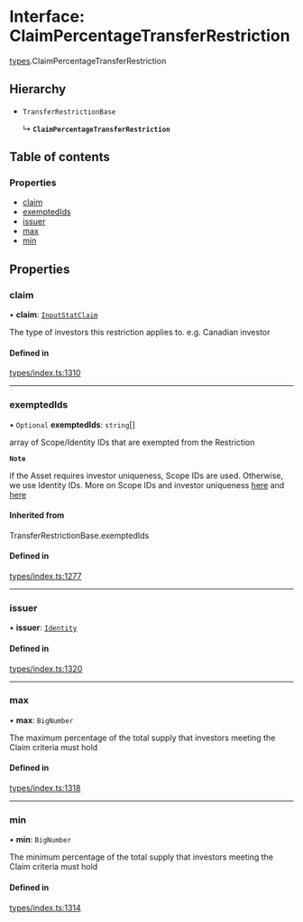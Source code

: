# Interface: ClaimPercentageTransferRestriction

[types](../wiki/types).ClaimPercentageTransferRestriction

## Hierarchy

- `TransferRestrictionBase`

  ↳ **`ClaimPercentageTransferRestriction`**

## Table of contents

### Properties

- [claim](../wiki/types.ClaimPercentageTransferRestriction#claim)
- [exemptedIds](../wiki/types.ClaimPercentageTransferRestriction#exemptedids)
- [issuer](../wiki/types.ClaimPercentageTransferRestriction#issuer)
- [max](../wiki/types.ClaimPercentageTransferRestriction#max)
- [min](../wiki/types.ClaimPercentageTransferRestriction#min)

## Properties

### claim

• **claim**: [`InputStatClaim`](../wiki/types#inputstatclaim)

The type of investors this restriction applies to. e.g. Canadian investor

#### Defined in

[types/index.ts:1310](https://github.com/PolymeshAssociation/polymesh-sdk/blob/07a4c5b0/src/types/index.ts#L1310)

___

### exemptedIds

• `Optional` **exemptedIds**: `string`[]

array of Scope/Identity IDs that are exempted from the Restriction

**`Note`**

 if the Asset requires investor uniqueness, Scope IDs are used. Otherwise, we use Identity IDs. More on Scope IDs and investor uniqueness
  [here](https://developers.polymesh.network/introduction/identity#polymesh-unique-identity-system-puis) and
  [here](https://developers.polymesh.network/polymesh-docs/primitives/confidential-identity)

#### Inherited from

TransferRestrictionBase.exemptedIds

#### Defined in

[types/index.ts:1277](https://github.com/PolymeshAssociation/polymesh-sdk/blob/07a4c5b0/src/types/index.ts#L1277)

___

### issuer

• **issuer**: [`Identity`](../wiki/api.entities.Identity.Identity)

#### Defined in

[types/index.ts:1320](https://github.com/PolymeshAssociation/polymesh-sdk/blob/07a4c5b0/src/types/index.ts#L1320)

___

### max

• **max**: `BigNumber`

The maximum percentage of the total supply that investors meeting the Claim criteria must hold

#### Defined in

[types/index.ts:1318](https://github.com/PolymeshAssociation/polymesh-sdk/blob/07a4c5b0/src/types/index.ts#L1318)

___

### min

• **min**: `BigNumber`

The minimum percentage of the total supply that investors meeting the Claim criteria must hold

#### Defined in

[types/index.ts:1314](https://github.com/PolymeshAssociation/polymesh-sdk/blob/07a4c5b0/src/types/index.ts#L1314)
